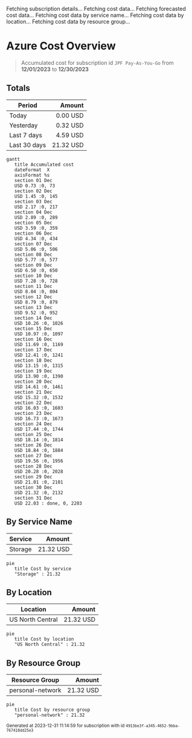 Fetching subscription details...
Fetching cost data...
Fetching forecasted cost data...
Fetching cost data by service name...
Fetching cost data by location...
Fetching cost data by resource group...
# Azure Cost Overview

> Accumulated cost for subscription id `JPF Pay-As-You-Go` from **12/01/2023** to **12/30/2023**

## Totals

|Period|Amount|
|---|---:|
|Today|0.00 USD|
|Yesterday|0.32 USD|
|Last 7 days|4.59 USD|
|Last 30 days|21.32 USD|

```mermaid
gantt
   title Accumulated cost
   dateFormat  X
   axisFormat %s
   section 01 Dec
   USD 0.73 :0, 73
   section 02 Dec
   USD 1.45 :0, 145
   section 03 Dec
   USD 2.17 :0, 217
   section 04 Dec
   USD 2.89 :0, 289
   section 05 Dec
   USD 3.59 :0, 359
   section 06 Dec
   USD 4.34 :0, 434
   section 07 Dec
   USD 5.06 :0, 506
   section 08 Dec
   USD 5.77 :0, 577
   section 09 Dec
   USD 6.50 :0, 650
   section 10 Dec
   USD 7.28 :0, 728
   section 11 Dec
   USD 8.04 :0, 804
   section 12 Dec
   USD 8.79 :0, 879
   section 13 Dec
   USD 9.52 :0, 952
   section 14 Dec
   USD 10.26 :0, 1026
   section 15 Dec
   USD 10.97 :0, 1097
   section 16 Dec
   USD 11.69 :0, 1169
   section 17 Dec
   USD 12.41 :0, 1241
   section 18 Dec
   USD 13.15 :0, 1315
   section 19 Dec
   USD 13.90 :0, 1390
   section 20 Dec
   USD 14.61 :0, 1461
   section 21 Dec
   USD 15.32 :0, 1532
   section 22 Dec
   USD 16.03 :0, 1603
   section 23 Dec
   USD 16.73 :0, 1673
   section 24 Dec
   USD 17.44 :0, 1744
   section 25 Dec
   USD 18.14 :0, 1814
   section 26 Dec
   USD 18.84 :0, 1884
   section 27 Dec
   USD 19.56 :0, 1956
   section 28 Dec
   USD 20.28 :0, 2028
   section 29 Dec
   USD 21.01 :0, 2101
   section 30 Dec
   USD 21.32 :0, 2132
   section 31 Dec
   USD 22.03 : done, 0, 2203
```

## By Service Name

|Service|Amount|
|---|---:|
|Storage|21.32 USD|

```mermaid
pie
   title Cost by service
   "Storage" : 21.32
```

## By Location

|Location|Amount|
|---|---:|
|US North Central|21.32 USD|

```mermaid
pie
   title Cost by location
   "US North Central" : 21.32
```

## By Resource Group

|Resource Group|Amount|
|---|---:|
|personal-network|21.32 USD|

```mermaid
pie
   title Cost by resource group
   "personal-network" : 21.32
```

<sup>Generated at 2023-12-31 11:14:59 for subscription with id `4913be3f-a345-4652-9bba-767418dd25e3`</sup>
